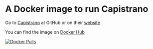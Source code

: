 # A Docker image to run Capistrano

Go to [Capistrano](https://github.com/capistrano/capistrano#readme) at GitHub or on their [website](https://capistranorb.com/)

You can find the image on [Docker Hub](https://hub.docker.com/r/botsudo/capistrano)

[![Docker Pulls](https://img.shields.io/docker/pulls/botsudo/phpunit.svg)](https://hub.docker.com/r/botsudo/capistrano)
